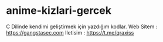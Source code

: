 # anime-kizlari-gercek

C Dilinde kendimi geliştirmek için yazdığım kodlar.
Web Sitem : https://gangstasec.com
Iletisim : https://t.me/qraxiss
